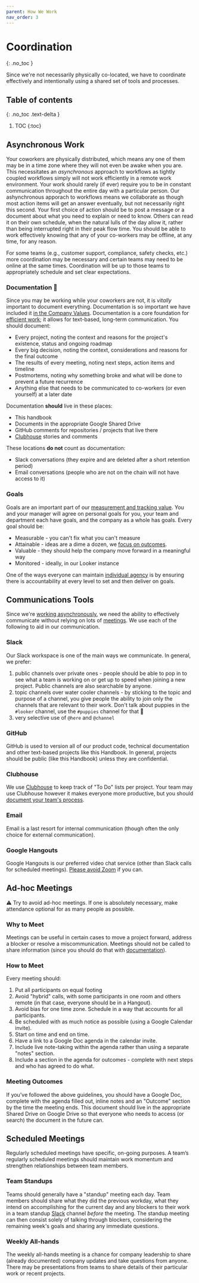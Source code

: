 ```yaml
---
parent: How We Work
nav_order: 3
---
```

# Coordination
{: .no_toc }

Since we're not necessarily physically co-located, we have to coordinate effectively and intentionally using a shared set of tools and processes.

## Table of contents
{: .no_toc .text-delta }

1. TOC
{:toc}


## Asynchronous Work
Your coworkers are physically distributed, which means any one of them may be in a time zone where they will not even be awake when you are. This necessitates an _asynchronous_ approach to workflows as tightly coupled workflows simply will not work efficiently in a remote work environment. Your work should rarely (if ever) require you to be in constant communication throughout the entire day with a particular person. Our ashynchronous apporach to workflows means we collaborate as though most action items will get an answer eventually, but not necessarily right this second. Your first choice of action should be to post a message or a document about what you need to explain or need to know. Others can read it on their own schedule, when the natural lulls of the day allow it, rather than being interrupted right in their peak flow time. You should be able to work effectively knowing that any of your co-workers may be offline, at any time, for any reason.

For some teams (e.g., customer support, compliance, safety checks, etc.) more coordination may be necessary and certain teams may need to be online at the same times.  Coordination will be up to those teams to appropriately schedule and set clear expectations.

### Documentation :notebook:
Since you may be working while your coworkers are not, it is *vitally* important to document everything. Documentation is so important we have included it [in the Company Values](../values/index.md#write-things-down-notebook).  Documentation is a core foundation for [efficient work](../values/index.md#efficiency-runner); it allows for text-based, long-term communication.  You should document:

 * Every project, noting the context and reasons for the project's existence, status and ongoing roadmap
 * Every big decision, noting the context, considerations and reasons for the final outcome
 * The results of every meeting, noting next steps, action items and timeline
 * Postmortems, noting why something broke and what will be done to prevent a future recurrence
 * Anything else that needs to be communicated to co-workers (or even yourself) at a later date

Documentation **should** live in these places:

 * This handbook
 * Documents in the appropriate Google Shared Drive
 * GitHub comments for repositories / projects that live there
 * [Clubhouse](#clubhouse) stories and comments

These locations **do not** count as documentation:

 * Slack conversations (they expire and are deleted after a short retention period)
 * Email conversations (people who are not on the chain will not have access to it)

### Goals
Goals are an important part of our [measurement and tracking value](../values/index.md#track-and-measure-bar_chart).  You and your manager will agree on personal goals for you, your team and department each have goals, and the company as a whole has goals. Every goal should be:

 * Measurable - you can't fix what you can't measure
 * Attainable - ideas are a dime a dozen, we [focus on outcomes](../values/index.md#focus-on-outcomes-trophy).
 * Valuable - they should help the company move forward in a meaningful way
 * Monitored - ideally, in our Looker instance

One of the ways everyone can maintain [individual agency](../values/index.md#agency) is by ensuring there is accountability at every level to set and then deliver on goals.

## Communications Tools
Since we're [working asynchronously](#asynchronous-work), we need the ability to effectively communicate without relying on lots of [meetings](#ad-hoc-meetings). We use each of the following to aid in our communication.

### Slack
Our Slack workspace is one of the main ways we communicate.  In general, we prefer:

 1. public channels over private ones - people should be able to pop in to see what a team is working on or get up to speed when joining a new project.  Public channels are also searchable by anyone.
 1. topic channels over water cooler channels - by sticking to the topic and purpose of a channel, you give people the ability to join only the channels that are relevant to their work.  Don't talk about puppies in the `#looker` channel, use the `#puppies` channel for that :dog:
 1. very selective use of `@here` and `@channel`

### GitHub
GitHub is used to version all of our product code, technical documentation and other text-based projects like this Handbook.  In general, projects should be public (like this Handbook) unless they are confidential.

### Clubhouse
We use [Clubhouse](https://clubhouse.io) to keep track of "To Do" lists per project.  Your team may use Clubhouse however it makes everyone more productive, but you should [document your team's process](#documentation-notebook).

### Email
Email is a last resort for internal communication (though often the only choice for external communication).

### Google Hangouts
Google Hangouts is our preferred video chat service (other than Slack calls for scheduled meetings).  [Please avoid Zoom](https://techcrunch.com/2020/03/31/zoom-at-your-own-risk/) if you can.

## Ad-hoc Meetings
:warning: Try to avoid ad-hoc meetings. If one is absolutely necessary, make attendance optional for as many people as possible. 

### Why to Meet
Meetings can be useful in certain cases to move a project forward, address a blocker or resolve a miscommunication.  Meetings should not be called to share information (since you should do that with [documentation](#documentation-notebook)).

### How to Meet
Every meeting should:

 1. Put all participants on equal footing
   1. Avoid "hybrid" calls, with some participants in one room and others remote (in that case, everyone should be in a Hangout).
   1. Avoid bias for one time zone.  Schedule in a way that accounts for all participants.   
 1. Be scheduled with as much notice as possible (using a Google Calendar invite).
 1. Start on time and end on time.
 1. Have a link to a Google Doc agenda in the calendar invite.
 1. Include live note-taking within the agenda rather than using a separate "notes" section.
 1. Include a section in the agenda for outcomes - complete with next steps and who has agreed to do what.

### Meeting Outcomes
If you've followed the above guidelines, you should have a Google Doc, complete with the agenda filled out, inline notes and an "Outcome" section by the time the meeting ends.  This document should live in the appropriate Shared Drive on Google Drive so that everyone who needs to access (or search) the document in the future can.

## Scheduled Meetings
Regularly scheduled meetings have specific, on-going purposes. A team’s regularly scheduled meetings should maintain work momentum and strengthen relationships between team members.

### Team Standups
Teams should generally have a "standup" meeting each day.  Team members should share what they did the previous workday, what they intend on accomplishing for the current day and any blockers to their work in a team standup [Slack](#slack) channel _before_ the meeting.  The standup meeting can then consist solely of talking through blockers, considering the remaining week's goals and sharing any immediate questions.

### Weekly All-hands
The weekly all-hands meeting is a chance for company leadership to share (already documented) company updates and take questions from anyone.  There may be presentations from teams to share details of their particular work or recent projects.
